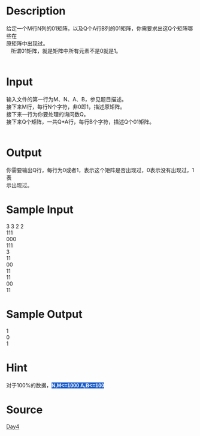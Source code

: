 
# Description

<div class="content"><p>给定一个M行N列的01矩阵，以及Q个A行B列的01矩阵，你需要求出这Q个矩阵哪些在<br/>
原矩阵中出现过。 <br/>
   所谓01矩阵，就是矩阵中所有元素不是0就是1。 <br/>
 </p></div>

# Input

<div class="content"><p>输入文件的第一行为M、N、A、B，参见题目描述。 <br/>
接下来M行，每行N个字符，非0即1，描述原矩阵。 <br/>
接下来一行为你要处理的询问数Q。 <br/>
接下来Q个矩阵，一共Q*A行，每行B个字符，描述Q个01矩阵。 <br/>
 </p></div>

# Output

<div class="content"><p>你需要输出Q行，每行为0或者1，表示这个矩阵是否出现过，0表示没有出现过，1表<br/>
示出现过。</p></div>

# Sample Input

<div class="content"><span class="sampledata">3 3 2 2 <br/>
111 <br/>
000 <br/>
111 <br/>
3 <br/>
11 <br/>
00 <br/>
11 <br/>
11 <br/>
00 <br/>
11 </span></div>

# Sample Output

<div class="content"><span class="sampledata">1 <br/>
0 <br/>
1 <br/>
 </span></div>

# Hint

<div class="content"><p></p><p>对于100%的数据，<span style="color: rgb(255, 255, 255); font-family: arial, verdana, helvetica, sans-serif; font-weight: bold; white-space: nowrap; background-color: rgb(26, 92, 200);">N,M&lt;=1000 A,B&lt;=100</span></p><p></p></div>

# Source

<div class="content"><p><a href="problemset.php?search=Day4">Day4</a></p></div>

